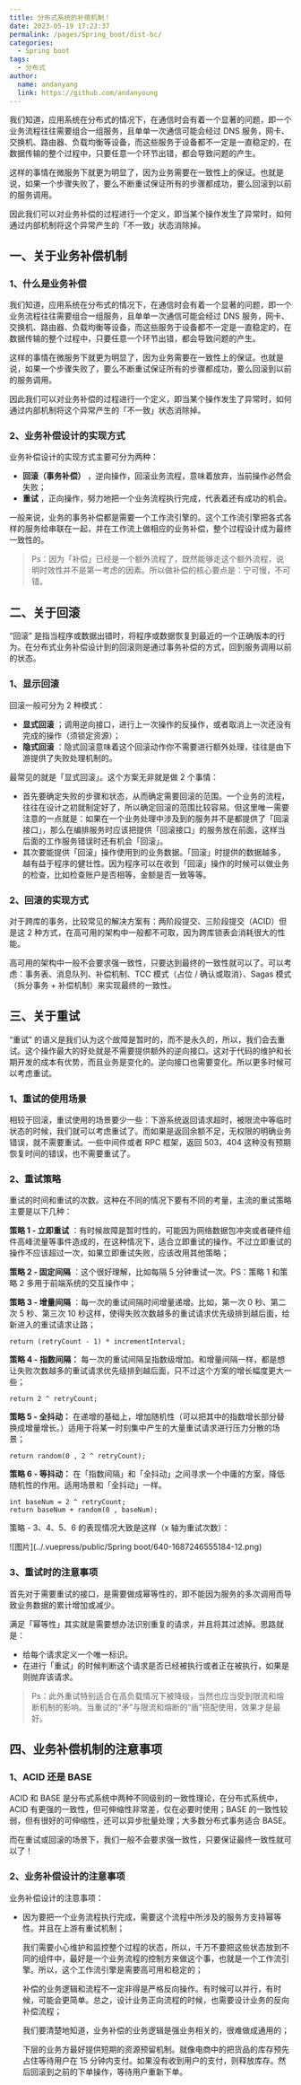 ```yaml
---
title: 分布式系统的补偿机制！
date: 2023-05-19 17:23:37
permalink: /pages/Spring_boot/dist-bc/
categories:
  - Spring boot
tags:
  - 分布式
author:
  name: andanyang
  link: https://github.com/andanyoung
---
```


我们知道，应用系统在分布式的情况下，在通信时会有着一个显著的问题，即一个业务流程往往需要组合一组服务，且单单一次通信可能会经过 DNS 服务，网卡、交换机、路由器、负载均衡等设备，而这些服务于设备都不一定是一直稳定的，在数据传输的整个过程中，只要任意一个环节出错，都会导致问题的产生。

这样的事情在微服务下就更为明显了，因为业务需要在一致性上的保证。也就是说，如果一个步骤失败了，要么不断重试保证所有的步骤都成功，要么回滚到以前的服务调用。

因此我们可以对业务补偿的过程进行一个定义，即当某个操作发生了异常时，如何通过内部机制将这个异常产生的「不一致」状态消除掉。

## **一、关于业务补偿机制**

### 1、什么是业务补偿

我们知道，应用系统在分布式的情况下，在通信时会有着一个显著的问题，即一个业务流程往往需要组合一组服务，且单单一次通信可能会经过 DNS 服务，网卡、交换机、路由器、负载均衡等设备，而这些服务于设备都不一定是一直稳定的，在数据传输的整个过程中，只要任意一个环节出错，都会导致问题的产生。

这样的事情在微服务下就更为明显了，因为业务需要在一致性上的保证。也就是说，如果一个步骤失败了，要么不断重试保证所有的步骤都成功，要么回滚到以前的服务调用。

因此我们可以对业务补偿的过程进行一个定义，即当某个操作发生了异常时，如何通过内部机制将这个异常产生的「不一致」状态消除掉。

### 2、业务补偿设计的实现方式

业务补偿设计的实现方式主要可分为两种：

- **回滚（事务补偿）** ，逆向操作，回滚业务流程，意味着放弃，当前操作必然会失败；
- **重试** ，正向操作，努力地把一个业务流程执行完成，代表着还有成功的机会。

一般来说，业务的事务补偿都是需要一个工作流引擎的。这个工作流引擎把各式各样的服务给串联在一起，并在工作流上做相应的业务补偿，整个过程设计成为最终一致性的。

> Ps：因为「补偿」已经是一个额外流程了，既然能够走这个额外流程，说明时效性并不是第一考虑的因素。所以做补偿的核心要点是：宁可慢，不可错。

## **二、关于回滚**

“回滚” 是指当程序或数据出错时，将程序或数据恢复到最近的一个正确版本的行为。在分布式业务补偿设计到的回滚则是通过事务补偿的方式，回到服务调用以前的状态。

### 1、显示回滚

回滚一般可分为 2 种模式：

- **显式回滚** ；调用逆向接口，进行上一次操作的反操作，或者取消上一次还没有完成的操作（须锁定资源）；
- **隐式回滚** ：隐式回滚意味着这个回滚动作你不需要进行额外处理，往往是由下游提供了失败处理机制的。

最常见的就是「显式回滚」。这个方案无非就是做 2 个事情：

- 首先要确定失败的步骤和状态，从而确定需要回滚的范围。一个业务的流程，往往在设计之初就制定好了，所以确定回滚的范围比较容易。但这里唯一需要注意的一点就是：如果在一个业务处理中涉及到的服务并不是都提供了「回滚接口」，那么在编排服务时应该把提供「回滚接口」的服务放在前面，这样当后面的工作服务错误时还有机会「回滚」。
- 其次要能提供「回滚」操作使用到的业务数据。「回滚」时提供的数据越多，越有益于程序的健壮性。因为程序可以在收到「回滚」操作的时候可以做业务的检查，比如检查账户是否相等，金额是否一致等等。

### 2、回滚的实现方式

对于跨库的事务，比较常见的解决方案有：两阶段提交、三阶段提交（ACID）但是这 2 种方式，在高可用的架构中一般都不可取，因为跨库锁表会消耗很大的性能。

高可用的架构中一般不会要求强一致性，只要达到最终的一致性就可以了。可以考虑：事务表、消息队列、补偿机制、TCC 模式（占位 / 确认或取消）、Sagas 模式（拆分事务 + 补偿机制）来实现最终的一致性。

## **三、关于重试**

“重试” 的语义是我们认为这个故障是暂时的，而不是永久的，所以，我们会去重试。这个操作最大的好处就是不需要提供额外的逆向接口。这对于代码的维护和长期开发的成本有优势，而且业务是变化的。逆向接口也需要变化。所以更多时候可以考虑重试。

### 1、重试的使用场景

相较于回滚，重试使用的场景要少一些：下游系统返回请求超时，被限流中等临时状态的时候，我们就可以考虑重试了。而如果是返回余额不足，无权限的明确业务错误，就不需要重试。一些中间件或者 RPC 框架，返回 503，404 这种没有预期恢复时间的错误，也不需要重试了。

### 2、重试策略

重试的时间和重试的次数。这种在不同的情况下要有不同的考量，主流的重试策略主要是以下几种：

**策略 1 - 立即重试** ：有时候故障是暂时性的，可能因为网络数据包冲突或者硬件组件高峰流量等事件造成的，在这种情况下，适合立即重试的操作。不过立即重试的操作不应该超过一次，如果立即重试失败，应该改用其他策略；

**策略 2 - 固定间隔** ：这个很好理解，比如每隔 5 分钟重试一次。PS：策略 1 和策略 2 多用于前端系统的交互操作中；

**策略 3 - 增量间隔** ：每一次的重试间隔时间增量递增。比如，第一次 0 秒、第二次 5 秒、第三次 10 秒这样，使得失败次数越多的重试请求优先级排到越后面，给新进入的重试请求让路；

```
return (retryCount - 1) * incrementInterval;
```

**策略 4 - 指数间隔：** 每一次的重试间隔呈指数级增加。和增量间隔一样，都是想让失败次数越多的重试请求优先级排到越后面，只不过这个方案的增长幅度更大一些；

```
return 2 ^ retryCount;
```

**策略 5 - 全抖动：** 在递增的基础上，增加随机性（可以把其中的指数增长部分替换成增量增长。）适用于将某一时刻集中产生的大量重试请求进行压力分散的场景；

```
return random(0 , 2 ^ retryCount);
```

**策略 6 - 等抖动：** 在「指数间隔」和「全抖动」之间寻求一个中庸的方案，降低随机性的作用。适用场景和「全抖动」一样。

```
int baseNum = 2 ^ retryCount;
return baseNum + random(0 , baseNum);
```

策略 - 3、4、5、6 的表现情况大致是这样（x 轴为重试次数）：

![图片](../.vuepress/public/Spring boot/640-1687246555184-12.png)

### 3、重试时的注意事项

首先对于需要重试的接口，是需要做成幂等性的，即不能因为服务的多次调用而导致业务数据的累计增加或减少。

满足「幂等性」其实就是需要想办法识别重复的请求，并且将其过滤掉。思路就是：

- 给每个请求定义一个唯一标识。
- 在进行「重试」的时候判断这个请求是否已经被执行或者正在被执行，如果是则抛弃该请求。

> Ps：此外重试特别适合在高负载情况下被降级，当然也应当受到限流和熔断机制的影响。当重试的“矛”与限流和熔断的“盾”搭配使用，效果才是最好。

## **四、业务补偿机制的注意事项**

### 1、ACID 还是 BASE

ACID 和 BASE 是分布式系统中两种不同级别的一致性理论，在分布式系统中，ACID 有更强的一致性，但可伸缩性非常差，仅在必要时使用；BASE 的一致性较弱，但有很好的可伸缩性，还可以异步批量处理；大多数分布式事务适合 BASE。

而在重试或回滚的场景下，我们一般不会要求强一致性，只要保证最终一致性就可以了！

### 2、业务补偿设计的注意事项

业务补偿设计的注意事项：

- 因为要把一个业务流程执行完成，需要这个流程中所涉及的服务方支持幂等性。并且在上游有重试机制；

  我们需要小心维护和监控整个过程的状态，所以，千万不要把这些状态放到不同的组件中，最好是一个业务流程的控制方来做这个事，也就是一个工作流引擎。所以，这个工作流引擎是需要高可用和稳定的；

  补偿的业务逻辑和流程不一定非得是严格反向操作。有时候可以并行，有时候，可能会更简单。总之，设计业务正向流程的时候，也需要设计业务的反向补偿流程；

  我们要清楚地知道，业务补偿的业务逻辑是强业务相关的，很难做成通用的；

  下层的业务方最好提供短期的资源预留机制。就像电商中的把货品的库存预先占住等待用户在 15 分钟内支付。如果没有收到用户的支付，则释放库存。然后回滚到之前的下单操作，等待用户重新下单。
